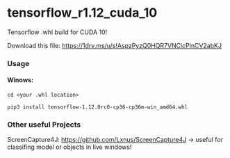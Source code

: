 # tensorflow_r1.12_cuda_10
Tensorflow .whl build for CUDA 10!

Download this file: 
https://1drv.ms/u/s!AspzPyzQ0HQR7VNCicPlnCV2abKJ

### Usage
#### Winows:

```
cd <your .whl location>

pip3 install tensorflow-1.12.0rc0-cp36-cp36m-win_amd64.whl
```


### Other useful Projects

ScreenCapture4J: https://github.com/Lxnus/ScreenCapture4J
-> useful for classifing model or objects in live windows!
